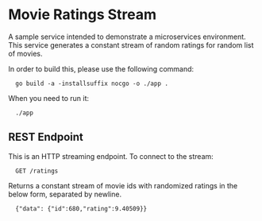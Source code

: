 # Movie Ratings Stream
A sample service intended to demonstrate a microservices environment. This service generates a constant stream of random ratings for random list of movies. 

In order to build this, please use the following command: 

```
  go build -a -installsuffix nocgo -o ./app .
```

When you need to run it:

```
  ./app
```

## REST Endpoint

This is an HTTP streaming endpoint. To connect to the stream:

```
  GET /ratings
```

Returns a constant stream of movie ids with randomized ratings in the below form, separated by newline.

```
  {"data": {"id":680,"rating":9.40509}}
```
